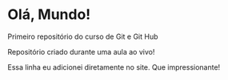 # Olá, Mundo!
 Primeiro repositório do curso de Git e Git Hub

 Repositório criado durante uma aula ao vivo!
 
 Essa linha eu adicionei diretamente no site. Que impressionante!
